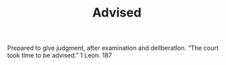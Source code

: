 ---
title: Advised
letter: A
permalink: "/definitions/advised.html"
body: Prepared to glve judgment, after examination and dellberatlon. “The court took
  tlme to be advised.” 1 Leon. 187
published_at: '2018-07-07'
source: Black's Law Dictionary
layout: post
---